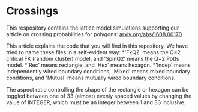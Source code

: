 # Crossings
This respository contains the lattice model simulations supporting our article on crossing probabilities for polygons: [arxiv.org/abs/1608.00170](https://arxiv.org/abs/1608.00170)

This article explains the code that you will find in this repository. We have tried to name these files in a self-evident way:
*'FkQ2' means the Q=2 critical FK (random cluster) model, and 'SpinQ2' means the Q=2 Potts model. 
*'Rec' means rectangle, and 'Hex' means hexagon. 
*'Indep' means independently wired boundary conditions, 'Mixed' means mixed boundary conditions, and 'Mutual' means mutually wired boundary conditions.

The aspect ratio controlling the shape of the rectangle or hexagon can be toggled between one of 33 (almost) evenly spaced values by changing the value of INTEGER, which must be an integer between 1 and 33 inclusive.
